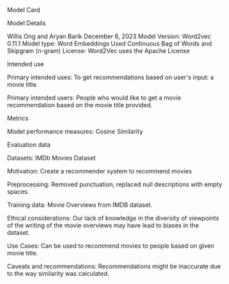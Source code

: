 Model Card

Model Details

Willis Ong and Aryan Barik
December 6, 2023
Model Version: Word2vec 0.11.1
Model type: Word Embeddings
Used Continuous Bag of Words and Skipgram (n-gram)
License: Word2Vec uses the Apache License

Intended use

Primary intended uses: To get recommendations based on user's input: a movie title.

Primary intended users: People who would like to get a movie recommendation based on the movie title provided. 

Metrics

Model performance measures: Cosine Similarity

Evaluation data

Datasets: IMDb Movies Dataset

Motivation: Create a recommender system to recommend movies

Preprocessing: Removed punctuation, replaced null descriptions with empty spaces. 

Training data: Movie Overviews from IMDB dataset. 

Ethical considerations: Our lack of knowledge in the diversity of viewpoints of the writing of the movie overviews may have lead to biases in the dataset. 

Use Cases: Can be used to recommend movies to people based on given movie title. 

Caveats and recommendations: Recommendations might be inaccurate due to the way similarity was calculated.


